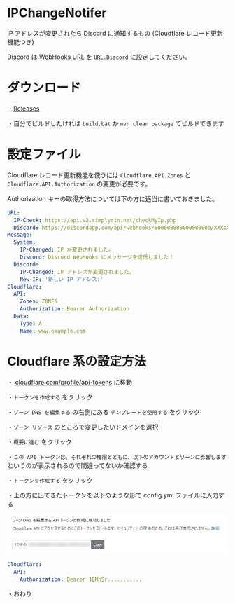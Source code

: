 # IPChangeNotifer
IP アドレスが変更されたら Discord に通知するもの (Cloudflare レコード更新機能つき)

Discord は WebHooks URL を `URL.Discord` に設定してください。

# ダウンロード
・[Releases](https://github.com/SimplyRin/IPChangeNotifer/releases/latest)

・自分でビルドしたければ `build.bat` か `mvn clean package` でビルドできます

# 設定ファイル
Cloudflare レコード更新機能を使うには `Cloudflare.API.Zones` と `Cloudflare.API.Authorization` の変更が必要です。

Authorization キーの取得方法については下の方に適当に書いておきました。

```Yaml
URL:
  IP-Check: https://api.v2.simplyrin.net/checkMyIp.php
  Discord: https://discordapp.com/api/webhooks/000000000000000000/XXXXXXXXXXXXXXXXXXXXXXXXXXXXXXXXXXXXXXXXXXXXXXXXXXXXXXXXXXXXXXXXXXXX
Message:
  System:
    IP-Changed: IP が変更されました。
    Discord: Discord WebHooks にメッセージを送信しました！
  Discord:
    IP-Changed: IP アドレスが変更されました。
    New-IP: '新しい IP アドレス:'
Cloudflare:
  API:
    Zones: ZONES
    Authorization: Bearer Authorization
  Data:
    Type: A
    Name: www.example.com
```

# Cloudflare 系の設定方法
・ [cloudflare.com/profile/api-tokens](https://dash.cloudflare.com/profile/api-tokens) に移動

・`トークンを作成する` をクリック

・`ゾーン DNS を編集する` の右側にある `テンプレートを使用する` をクリック

・`ゾーン リソース` のところで変更したいドメインを選択

・`概要に進む` をクリック

・`この API トークンは、それぞれの権限とともに、以下のアカウントとゾーンに影響します` というのが表示されるので間違ってないか確認する

・`トークンを作成する` をクリック

・上の方に出てきたトークンを以下のような形で config.yml ファイルに入力する

![o.png](https://raw.githubusercontent.com/SimplyRin/IPChangeNotifer/master/images/o.png)

```Yaml
Cloudflare:
  API:
    Authorization: Bearer 1EMhSr...........
```

・おわり
